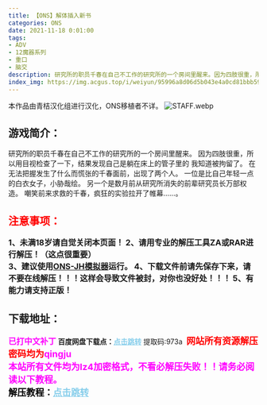 ```yaml
---
title: 【ONS】解体插入新书 
categories: ONS
date: 2021-11-18 0:01:00
tags:
- ADV
- 12魔器系列
- 重口
- 脑交
description: 研究所的职员千春在自己不工作的研究所的一个房间里醒来。因为四肢很重，所以用目视检查了一下，结果发现自己是躺在床上的管子里的。我知道被拘留了。
index_img: https://img.acgus.top/i/weiyun/95996a8d06d5b043e4a0cd81bbb59edf2d96036d763f1c746ee1e83c8f5b306812f54166d5a23eeaf7cf297e06a74247.webp
---
```

本作品由青桔汉化组进行汉化，ONS移植者不详。 
![STAFF.webp](https://img.acgus.top/i/weiyun/95996a8d06d5b043e4a0cd81bbb59edf2d96036d763f1c746ee1e83c8f5b306812f54166d5a23eeaf7cf297e06a74247.webp)
## 游戏简介：
研究所的职员千春在自己不工作的研究所的一个房间里醒来。
因为四肢很重，所以用目视检查了一下，结果发现自己是躺在床上的管子里的
我知道被拘留了。
在无法把握发生了什么而慌张的千春面前，出现了两个人。
一位是比自己年轻一点的白衣女子，小胁哉绘。
另一个是数月前从研究所消失的前辈研究员长万部权造。
嘲笑前来求救的千春，疯狂的实验拉开了帷幕……。
<br>




## <font color=#FF0000 >注意事项：</font>
<font size=3><b>1、未满18岁请自觉关闭本页面！
2、请用专业的解压工具ZA或RAR进行解压！（这点很重要）           
3、建议使用[ONS-JH模拟器](https://wwi.lanzoui.com/imwAbsndlch)运行。
4、下载文件前请先保存下来，请不要在线解压！！！这样会导致文件被封，对你也没好处！！！
5、有能力请支持正版！</b></font>


## 下载地址：
<font color=#FF00FF size=3><b>已打中文补丁</b></font>
<b>百度网盘下载点：</b><a href="https://pan.baidu.com/s/1Nkyc7F00fZVeId0sK5vvNw?pwd=973a" style="color: #87CEEB;"><b>点击跳转</b></a> 提取码:973a
<a style="padding: 0" href="https://post.qingju.org/AD/"><img style="max-width:100%" src="https://img.acgus.top/i/2024/07/478f689b8021d8d499ab43d21acf137a.gif" alt=""></a>
<b><font color=#FF0000 size=4>网站所有资源解压密码均为</b></font><b><font color=#FF00FF size=4>qingju</font><font color=#FF0000 ></font></b><br><b><font color=#FF00FF size=4>本站所有文件均为lz4加密格式，不看必解压失败！！请务必阅读以下教程。</b></font><br><b><font color=#000 size=4>解压教程：</b><a href="https://post.qingju.org/tutorial/000/" style="color: #87CEEB;"><b>点击跳转</b></a>